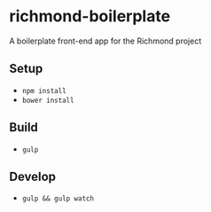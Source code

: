 # richmond-boilerplate
A boilerplate front-end app for the Richmond project

Setup
---------
   * `npm install`
   * `bower install`

Build
----------------
   * `gulp`

Develop
----------------
   * `gulp && gulp watch`
